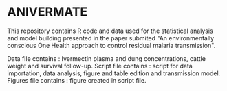 # ANIVERMATE

This repository contains R code and data used for the statistical analysis and model building presented in the paper submited "An environmentally conscious One Health approach to control residual malaria transmission". 

Data file contains : Ivermectin plasma and dung concentrations, cattle weight and survival follow-up. 
Script file contains : script for data importation, data analysis, figure and table edition and transmission model. 
Figures file contains : figure created in script file. 
